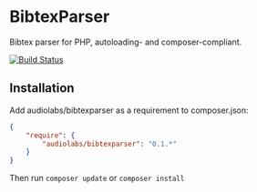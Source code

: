 BibtexParser
============

Bibtex parser for PHP, autoloading- and composer-compliant.

[![Build Status](https://travis-ci.org/audiolabs/bibtexparser.png?branch=master)](https://travis-ci.org/audiolabs/bibtexparser)


## Installation

Add audiolabs/bibtexparser as a requirement to composer.json:

```json
{
    "require": {
        "audiolabs/bibtexparser": "0.1.*"
    }
}
```

Then run `composer update` or `composer install`
